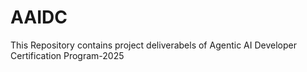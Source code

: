 # AAIDC
This Repository contains project deliverabels of Agentic AI Developer Certification Program-2025 
